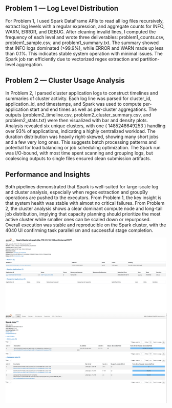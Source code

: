 ## Problem 1 — Log Level Distribution
For Problem 1, I used Spark DataFrame APIs to read all log files recursively, extract log levels with a regular expression, and aggregate counts for INFO, WARN, ERROR, and DEBUG. After cleaning invalid lines, I computed the frequency of each level and wrote three deliverables: problem1_counts.csv, problem1_sample.csv, and problem1_summary.txt. The summary showed that INFO logs dominated (>99.9%), while ERROR and WARN made up less than 0.1%. This indicates stable system operation with minimal issues. The Spark job ran efficiently due to vectorized regex extraction and partition-level aggregation.

## Problem 2 — Cluster Usage Analysis
In Problem 2, I parsed cluster application logs to construct timelines and summaries of cluster activity. Each log line was parsed for cluster_id, application_id, and timestamps, and Spark was used to compute per-application start and end times as well as per-cluster aggregations. The outputs (problem2_timeline.csv, problem2_cluster_summary.csv, and problem2_stats.txt) were then visualized with bar and density plots. Analysis revealed six unique clusters, with one ( 1485248649253 ) handling over 93% of applications, indicating a highly centralized workload. The duration distribution was heavily right-skewed, showing many short jobs and a few very long ones. This suggests batch processing patterns and potential for load balancing or job scheduling optimization. The Spark run was I/O-bound, with most time spent scanning and grouping logs, but coalescing outputs to single files ensured clean submission artifacts.

## Performance and Insights
Both pipelines demonstrated that Spark is well-suited for large-scale log and cluster analysis, especially when regex extraction and groupBy operations are pushed to the executors. From Problem 1, the key insight is that system health was stable with almost no critical failures. From Problem 2, the cluster analysis shows a clear dominant compute node and long-tail job distribution, implying that capacity planning should prioritize the most active cluster while smaller ones can be scaled down or repurposed. Overall execution was stable and reproducible on the Spark cluster, with the 4040 UI confirming task parallelism and successful stage completion.

![8080](8080.png)
![4040](4040.png)